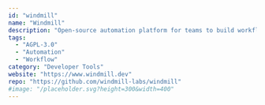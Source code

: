 ```yaml
---
id: "windmill"
name: "Windmill"
description: "Open-source automation platform for teams to build workflows with TypeScript, Python, Go, or Bash scripts."
tags:
  - "AGPL-3.0"
  - "Automation"
  - "Workflow"
category: "Developer Tools"
website: "https://www.windmill.dev"
repo: "https://github.com/windmill-labs/windmill"
#image: "/placeholder.svg?height=300&width=400"
---
```


